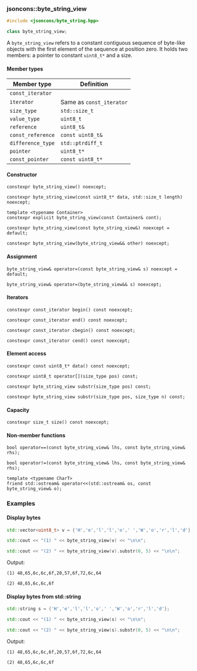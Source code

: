 ### jsoncons::byte_string_view

```cpp
#include <jsoncons/byte_string.hpp>

class byte_string_view;
```
A `byte_string_view` refers to a constant contiguous sequence of byte-like objects with the first element of the sequence at position zero.
It  holds two members: a pointer to constant `uint8_t*` and a size.

#### Member types

Member type                         |Definition
------------------------------------|------------------------------
`const_iterator`|
`iterator`|Same as `const_iterator`
`size_type`|`std::size_t`
`value_type`|`uint8_t`
`reference`|`uint8_t&`
`const_reference`|`const uint8_t&`
`difference_type`|`std::ptrdiff_t`
`pointer`|`uint8_t*`
`const_pointer`|`const uint8_t*`

#### Constructor

    constexpr byte_string_view() noexcept;

    constexpr byte_string_view(const uint8_t* data, std::size_t length) noexcept;

    template <typename Container>
    constexpr explicit byte_string_view(const Container& cont); 

    constexpr byte_string_view(const byte_string_view&) noexcept = default;

    constexpr byte_string_view(byte_string_view&& other) noexcept;

#### Assignment

    byte_string_view& operator=(const byte_string_view& s) noexcept = default;

    byte_string_view& operator=(byte_string_view&& s) noexcept;

#### Iterators

    constexpr const_iterator begin() const noexcept;

    constexpr const_iterator end() const noexcept;

    constexpr const_iterator cbegin() const noexcept;

    constexpr const_iterator cend() const noexcept;

#### Element access

    constexpr const uint8_t* data() const noexcept;

    constexpr uint8_t operator[](size_type pos) const; 

    constexpr byte_string_view substr(size_type pos) const;

    constexpr byte_string_view substr(size_type pos, size_type n) const;

#### Capacity

    constexpr size_t size() const noexcept;

#### Non-member functions

    bool operator==(const byte_string_view& lhs, const byte_string_view& rhs);

    bool operator!=(const byte_string_view& lhs, const byte_string_view& rhs);

    template <typename CharT>
    friend std::ostream& operator<<(std::ostream& os, const byte_string_view& o);

### Examples

#### Display bytes

```cpp
std::vector<uint8_t> v = {'H','e','l','l','o',' ','W','o','r','l','d'};

std::cout << "(1) " << byte_string_view(v) << "\n\n";

std::cout << "(2) " << byte_string_view(v).substr(0, 5) << "\n\n";
```

Output:
```
(1) 48,65,6c,6c,6f,20,57,6f,72,6c,64

(2) 48,65,6c,6c,6f
```

#### Display bytes from std::string

```cpp
std::string s = {'H','e','l','l','o',' ','W','o','r','l','d'};

std::cout << "(1) " << byte_string_view(s) << "\n\n";

std::cout << "(2) " << byte_string_view(s).substr(0, 5) << "\n\n";
```

Output:
```
(1) 48,65,6c,6c,6f,20,57,6f,72,6c,64

(2) 48,65,6c,6c,6f
```
